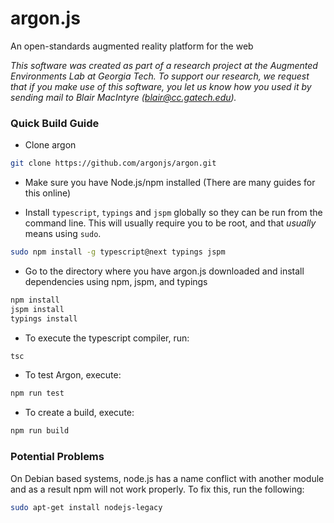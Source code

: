 # argon.js

An open-standards augmented reality platform for the web

*This software was created as part of a research project at the Augmented Environments Lab at Georgia Tech.  To support our research, we request that if you make use of this software, you let us know how you used it by sending mail to Blair MacIntyre (blair@cc.gatech.edu).*

### Quick Build Guide

* Clone argon

```sh
git clone https://github.com/argonjs/argon.git
```

* Make sure you have Node.js/npm installed (There are many guides for this online)

* Install `typescript`, `typings` and `jspm` globally so they can be run from the command line.
This will usually require you to be root, and that *usually* means using `sudo`.

```sh
sudo npm install -g typescript@next typings jspm
```

* Go to the directory where you have argon.js downloaded and install dependencies using npm, jspm, and typings

```sh
npm install
jspm install
typings install
```

* To execute the typescript compiler, run: 
 
```sh
tsc
```

* To test Argon, execute: 
 
```sh
npm run test
```

* To create a build, execute:  

```sh
npm run build
```

### Potential Problems

On Debian based systems, node.js has a name conflict with another module and as a result npm will not work properly. To fix this, run the following:

```sh
sudo apt-get install nodejs-legacy
```
